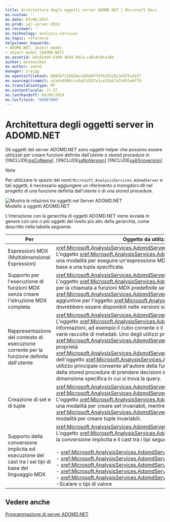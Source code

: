 ```yaml
---
title: Architettura degli oggetti server ADOMD.NET | Microsoft Docs
ms.custom: ''
ms.date: 03/06/2017
ms.prod: sql-server-2014
ms.reviewer: ''
ms.technology: analysis-services
ms.topic: reference
helpviewer_keywords:
- ADOMD.NET, object model
- object model [ADOMD.NET]
ms.assetid: bdc81de9-b390-4654-b62a-cd6c0c9ca10d
author: minewiskan
ms.author: owend
manager: craigg
ms.openlocfilehash: 80856721092becb85d6ff6fb2652013e975c6157
ms.sourcegitcommit: a1adc6906ccc0a57d187e1ce35ab7a7a951ebff8
ms.translationtype: MT
ms.contentlocale: it-IT
ms.lasthandoff: 08/09/2019
ms.locfileid: "68887966"
---
```

# <a name="adomdnet-server-object-architecture"></a>Architettura degli oggetti server in ADOMD.NET
  Gli oggetti del server ADOMD.NET sono oggetti helper che possono essere utilizzati per creare funzioni definite dall'utente o stored procedure in [!INCLUDE[msCoName](../../includes/msconame-md.md)]. [!INCLUDE[ssNoVersion](../../includes/ssnoversion-md.md)] [!INCLUDE[ssASnoversion](../../includes/ssasnoversion-md.md)]  
  
> [!NOTE]  
>  Per utilizzare lo spazio dei nomi `Microsoft.AnalysisServices.AdomdServer` e tali oggetti, è necessario aggiungere un riferimento a msmgdsrv.dll nel progetto di una funzione definita dall'utente o di una stored procedure.  
  
 ![Mostra le relazioni tra oggetti nel Server ADOMD.NET](https://docs.microsoft.com/analysis-services/analysis-services/dev-guide/media/adomdnetserverobjectmodel.gif "Mostra le relazioni tra oggetti nel Server ADOMD.NET")  
Modello a oggetti ADOMD.NET  
  
 L'interazione con la gerarchia di oggetti ADOMD.NET viene avviata in genere con uno o più oggetti del livello più alto della gerarchia, come descritto nella tabella seguente.  
  
|Per|Oggetto da utilizzare|  
|--------|---------------------|  
|Espressioni MDX (Multidimensional Expression)|<xref:Microsoft.AnalysisServices.AdomdServer.Expression><br /> L'oggetto <xref:Microsoft.AnalysisServices.AdomdServer.Expression> fornisce una modalità per eseguire un'espressione MDX e valutare tale espressione in base a una tupla specificata.|  
|Supporto per l'esecuzione di funzioni MDX senza creare l'istruzione MDX completa|<xref:Microsoft.AnalysisServices.AdomdServer.MDX><br /> L'oggetto <xref:Microsoft.AnalysisServices.AdomdServer.MDX> è conveniente per la chiamata a funzioni MDX predefinite senza utilizzare l'oggetto <xref:Microsoft.AnalysisServices.AdomdServer.Expression>. Funzioni aggiuntive per l'oggetto <xref:Microsoft.AnalysisServices.AdomdServer.MDX> dovrebbero essere disponibili nelle versioni successive.|  
|Rappresentazione del contesto di esecuzione corrente per la funzione definita dall'utente|<xref:Microsoft.AnalysisServices.AdomdServer.Context><br /> L'oggetto <xref:Microsoft.AnalysisServices.AdomdServer.Context> espone informazioni, ad esempio il cubo corrente o il modello di data mining, e le varie raccolte di metadati. Uno degli utilizzi principali dell'oggetto <xref:Microsoft.AnalysisServices.AdomdServer.Context> è rappresentato dalla proprietà <xref:Microsoft.AnalysisServices.AdomdServer.Hierarchy.CurrentMember%2A> dell'oggetto <xref:Microsoft.AnalysisServices.AdomdServer.Hierarchy>. Tale utilizzo principale consente all'autore della funzione definita dall'utente o della stored procedure di prendere decisioni in base al membro di una dimensione specifica in cui si trova la query.|  
|Creazione di set e di tuple|<xref:Microsoft.AnalysisServices.AdomdServer.SetBuilder>, <xref:Microsoft.AnalysisServices.AdomdServer.TupleBuilder><br /> L'oggetto <xref:Microsoft.AnalysisServices.AdomdServer.SetBuilder> fornisce una modalità per creare set invariabili, mentre l'oggetto <xref:Microsoft.AnalysisServices.AdomdServer.TupleBuilder> fornisce una modalità per creare tuple invariabili.|  
|Supporto della conversione implicita ed esecuzione del cast tra i sei tipi di base del linguaggio MDX|<xref:Microsoft.AnalysisServices.AdomdServer.MDXValue><br /> L'oggetto <xref:Microsoft.AnalysisServices.AdomdServer.MDXValue> fornisce la conversione implicita e il cast tra i tipi seguenti:<br /><br /> -   <xref:Microsoft.AnalysisServices.AdomdServer.Hierarchy><br />-   <xref:Microsoft.AnalysisServices.AdomdServer.Level><br />-   <xref:Microsoft.AnalysisServices.AdomdServer.Member><br />-   <xref:Microsoft.AnalysisServices.AdomdServer.Tuple><br />-   <xref:Microsoft.AnalysisServices.AdomdServer.Set><br />-Scalare o tipi di valore|  
  
## <a name="see-also"></a>Vedere anche  
 [Programmazione di server ADOMD.NET](https://docs.microsoft.com/bi-reference/adomd/multidimensional-models-adomd-net-server/adomd-net-server-programming)  
  
  
